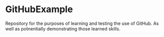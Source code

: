 # GitHubExample
Repository for the purposes of learning and testing the use of GitHub. As well as potnentially demonstrating those learned skills.
